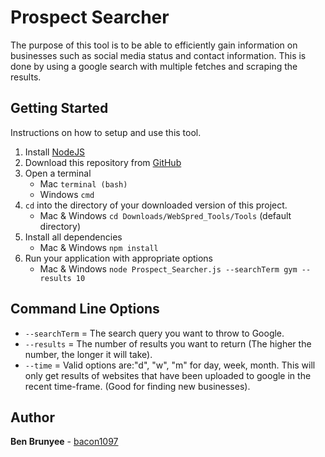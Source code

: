 # Prospect Searcher
The purpose of this tool is to be able to efficiently gain information on businesses such as social media status
and contact information. This is done by using a google search with multiple fetches and scraping the results.

## Getting Started
Instructions on how to setup and use this tool.

1. Install [NodeJS](https://nodejs.org/en/)
1. Download this repository from [GitHub]()
1. Open a terminal
    * Mac ```terminal (bash)```
    * Windows ```cmd```
1. ```cd``` into the directory of your downloaded version of this project.
    * Mac & Windows ```cd Downloads/WebSpred_Tools/Tools``` (default directory)
1. Install all dependencies
    * Mac & Windows ```npm install```
1. Run your application with appropriate options
    * Mac & Windows ```node Prospect_Searcher.js --searchTerm gym --results 10```

## Command Line Options

* ```--searchTerm``` = The search query you want to throw to Google.
* ```--results``` = The number of results you want to return (The higher the number, the longer it will take).
* ```--time``` = Valid options are:"d", "w", "m" for day, week, month. This will only get results of websites
that have been uploaded to google in the recent time-frame. (Good for finding new businesses).

## Author

**Ben Brunyee** - [bacon1097](https://github.com/bacon1097)